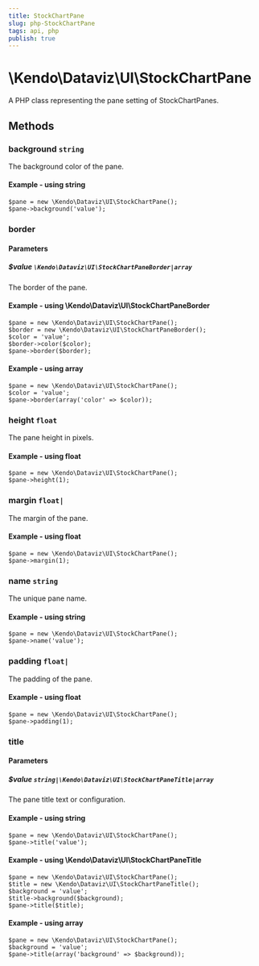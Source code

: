 ```yaml
---
title: StockChartPane
slug: php-StockChartPane
tags: api, php
publish: true
---
```


# \Kendo\Dataviz\UI\StockChartPane

A PHP class representing the pane setting of StockChartPanes.


## Methods

### background `string`

The background color of the pane.


#### Example - using string
    $pane = new \Kendo\Dataviz\UI\StockChartPane();
    $pane->background('value');

### border

#### Parameters

##### $value `\Kendo\Dataviz\UI\StockChartPaneBorder|array`

The border of the pane.


#### Example - using \Kendo\Dataviz\UI\StockChartPaneBorder

    $pane = new \Kendo\Dataviz\UI\StockChartPane();
    $border = new \Kendo\Dataviz\UI\StockChartPaneBorder();
    $color = 'value';
    $border->color($color);
    $pane->border($border);

#### Example - using array

    $pane = new \Kendo\Dataviz\UI\StockChartPane();
    $color = 'value';
    $pane->border(array('color' => $color));

### height `float`

The pane height in pixels.


#### Example - using float
    $pane = new \Kendo\Dataviz\UI\StockChartPane();
    $pane->height(1);

### margin `float|`

The margin of the pane.


#### Example - using float
    $pane = new \Kendo\Dataviz\UI\StockChartPane();
    $pane->margin(1);

### name `string`

The unique pane name.


#### Example - using string
    $pane = new \Kendo\Dataviz\UI\StockChartPane();
    $pane->name('value');

### padding `float|`

The padding of the pane.


#### Example - using float
    $pane = new \Kendo\Dataviz\UI\StockChartPane();
    $pane->padding(1);

### title

#### Parameters

##### $value `string|\Kendo\Dataviz\UI\StockChartPaneTitle|array`

The pane title text or configuration.




#### Example - using string
    $pane = new \Kendo\Dataviz\UI\StockChartPane();
    $pane->title('value');


#### Example - using \Kendo\Dataviz\UI\StockChartPaneTitle

    $pane = new \Kendo\Dataviz\UI\StockChartPane();
    $title = new \Kendo\Dataviz\UI\StockChartPaneTitle();
    $background = 'value';
    $title->background($background);
    $pane->title($title);

#### Example - using array

    $pane = new \Kendo\Dataviz\UI\StockChartPane();
    $background = 'value';
    $pane->title(array('background' => $background));

